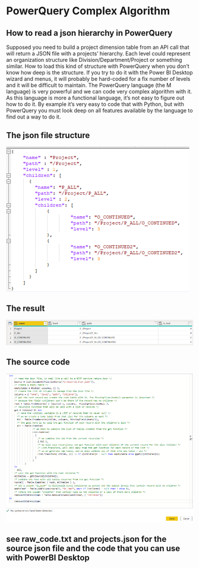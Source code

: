 # PowerQuery Complex Algorithm

## How to read a json hierarchy in PowerQuery

Supposed you need to build a project dimension table from an API call that will return a JSON file with a projects’ hierarchy. Each level could represent an organization structure like Division/Department/Project or something similar. How to load this kind of structure with PowerQuery when you don’t know how deep is the structure.
If you try to do it with the Power BI Desktop wizard and menus, it will probably be hard-coded for a fix number of levels and it will be difficult to maintain.
The PowerQuery language (the M language) is very powerful and we can code very complex algorithm with it. As this language is more a functional language, it’s not easy to figure out how to do it. By example it’s very easy to code that with Python, but with PowerQuery you must look deep on all features available by the language to find out a way to do it.
  
## The json file structure
![GitHub Logo](/json.png)
  
## The result
![GitHub Logo](/result.png)  
   
## The source code
![GitHub Logo](/code.png) 
  
## see raw_code.txt and projects.json for the source json file and the code that you can use with PowerBI Desktop
  
